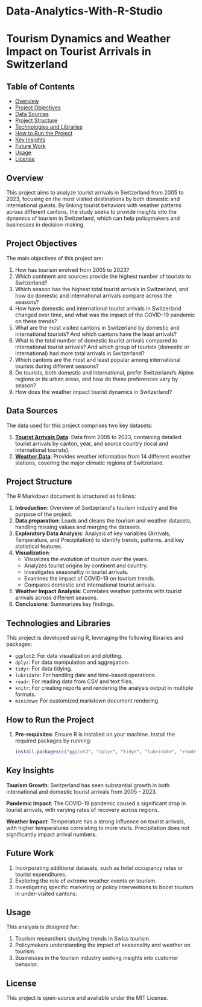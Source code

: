 # Data-Analytics-With-R-Studio

# Tourism Dynamics and Weather Impact on Tourist Arrivals in Switzerland

## Table of Contents
- [Overview](#overview)
- [Project Objectives](#project-objectives)
- [Data Sources](#data-sources)
- [Project Structure](#project-structure)
- [Technologies and Libraries](#technologies-and-libraries)
- [How to Run the Project](#how-to-run-the-project)
- [Key Insights](#key-insights)
- [Future Work](#future-work)
- [Usage](#usage)
- [License](#license)

## Overview
This project aims to analyze tourist arrivals in Switzerland from 2005 to 2023, focusing on the most visited destinations by both domestic and international guests. By linking tourist behaviors with weather patterns across different cantons, the study seeks to provide insights into the dynamics of tourism in Switzerland, which can help policymakers and businesses in decision-making.

## Project Objectives
The main objectives of this project are:
1. How has tourism evolved from 2005 to 2023?
2. Which continent and sources provide the highest number of tourists to Switzerland?
3. Which season has the highest total tourist arrivals in Switzerland, and how do domestic and international arrivals compare across the seasons?
4. How have domestic and international tourist arrivals in Switzerland changed over time, and what was the impact of the COVID-19 pandemic on these trends?
5. What are the most visited cantons in Switzerland by domestic and international tourists? And which cantons have the least arrivals?
6. What is the total number of domestic tourist arrivals compared to international tourist arrivals? And which group of tourists (domestic or international) had more total arrivals in Switzerland?
7. Which cantons are the most and least popular among international tourists during different seasons?
8. Do tourists, both domestic and international, prefer Switzerland’s Alpine regions or its urban areas, and how do these preferences vary by season?
9. How does the weather impact tourist dynamics in Switzerland?

## Data Sources
The data used for this project comprises two key datasets:
1. [**Tourist Arrivals Data**](https://www.meteoswiss.admin.ch/#tab=forecast-map): Data from 2005 to 2023, containing detailed tourist arrivals by canton, year, and source country (local and international tourists).
2. [**Weather Data**](https://www.pxweb.bfs.admin.ch/pxweb/en/px-x-1003020000_102/-/px-x-1003020000_102.px/): Provides weather information from 14 different weather stations, covering the major climatic regions of Switzerland.

## Project Structure
The R Markdown document is structured as follows:
1. **Introduction**: Overview of Switzerland's tourism industry and the purpose of the project.
2. **Data preparation**: Loads and cleans the tourism and weather datasets, handling missing values and merging the datasets.
3. **Exploratory Data Analysis**: Analysis of key variables (Arrivals, Temperature, and Precipitation) to identify trends, patterns, and key statistical features.
4. **Visualization**:
    - Visualizes the evolution of tourism over the years.
    - Analyzes tourist origins by continent and country.
    - Investigates seasonality in tourist arrivals.
    - Examines the impact of COVID-19 on tourism trends.
    - Compares domestic and international tourist arrivals.
5. **Weather Impact Analysis**: Correlates weather patterns with tourist arrivals across different seasons.
6. **Conclusions**: Summarizes key findings.

## Technologies and Libraries
This project is developed using R, leveraging the following libraries and packages:
- `ggplot2`: For data visualization and plotting.
- `dplyr`: For data manipulation and aggregation.
- `tidyr`: For data tidying.
- `lubridate`: For handling date and time-based operations.
- `readr`: For reading data from CSV and text files.
- `knitr`: For creating reports and rendering the analysis output in multiple formats.
- `minidown`: For customized markdown document rendering.

## How to Run the Project
1. **Pre-requisites**: Ensure R is installed on your machine. Install the required packages by running:
   ```R
   install.packages(c("ggplot2", "dplyr", "tidyr", "lubridate", "readr", "knitr", "minidown"))
   
## Key Insights
**Tourism Growth**: Switzerland has seen substantial growth in both international and domestic tourist arrivals from 2005 - 2023.

**Pandemic Impact**: The COVID-19 pandemic caused a significant drop in tourist arrivals, with varying rates of recovery across regions.

**Weather Impact**: Temperature has a strong influence on tourist arrivals, with higher temperatures correlating to more visits. Precipitation does not significantly impact arrival numbers.

## Future Work
1. Incorporating additional datasets, such as hotel occupancy rates or tourist expenditures.
2. Exploring the role of extreme weather events on tourism.
3. Investigating specific marketing or policy interventions to boost tourism in under-visited cantons.

## Usage
This analysis is designed for:

1. Tourism researchers studying trends in Swiss tourism.
2. Policymakers understanding the impact of seasonality and weather on tourism.
3. Businesses in the tourism industry seeking insights into customer behavior.

## License
This project is open-source and available under the MIT License.
